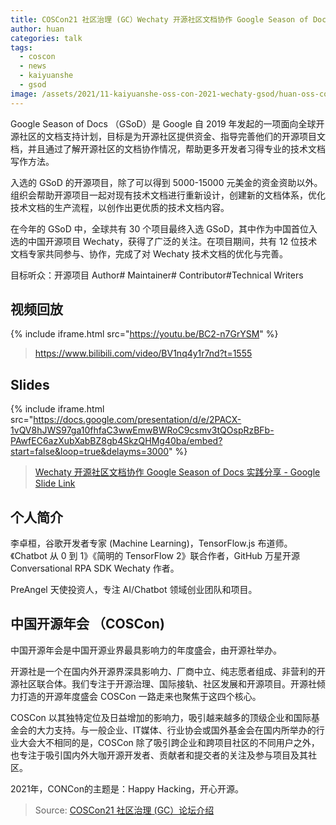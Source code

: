 ```yaml
---
title: COSCon21 社区治理 (GC）Wechaty 开源社区文档协作 Google Season of Docs 实践
author: huan
categories: talk
tags:
  - coscon
  - news
  - kaiyuanshe
  - gsod
image: /assets/2021/11-kaiyuanshe-oss-con-2021-wechaty-gsod/huan-oss-con-2021.webp
---
```


Google Season of Docs （GSoD）是 Google 自 2019 年发起的一项面向全球开源社区的文档支持计划，目标是为开源社区提供资金、指导完善他们的开源项目文档，并且通过了解开源社区的文档协作情况，帮助更多开发者习得专业的技术文档写作方法。

入选的 GSoD 的开源项目，除了可以得到 5000-15000 元美金的资金资助以外。组织会帮助开源项目一起对现有技术文档进行重新设计，创建新的文档体系，优化技术文档的生产流程，以创作出更优质的技术文档内容。

在今年的 GSoD 中，全球共有 30 个项目最终入选 GSoD，其中作为中国首位入选的中国开源项目 Wechaty，获得了广泛的关注。在项目期间，共有 12 位技术文档专家共同参与、协作，完成了对 Wechaty 技术文档的优化与完善。

目标听众：开源项目 Author# Maintainer# Contributor#Technical Writers

## 视频回放

{% include iframe.html src="https://youtu.be/BC2-n7GrYSM" %}

> <https://www.bilibili.com/video/BV1nq4y1r7nd?t=1555>

## Slides

{% include iframe.html src="https://docs.google.com/presentation/d/e/2PACX-1vQV8hJWS97ga10fhfaC3wwEmwBWRoC9csmv3tQOspRzBFb-PAwfEC6azXubXabBZ8gb4SkzQHMg40ba/embed?start=false&loop=true&delayms=3000" %}

> [Wechaty 开源社区文档协作 Google Season of Docs 实践分享 - Google Slide Link](https://docs.google.com/presentation/d/119WsvvWP9ERFtkAqHLzEFquDsR073Mlh-j_JsOyVHPE/)

## 个人简介

李卓桓，谷歌开发者专家 (Machine Learning)，TensorFlow.js 布道师。《Chatbot 从 0 到 1》《简明的 TensorFlow 2》联合作者，GitHub 万星开源 Conversational RPA SDK Wechaty 作者。

PreAngel 天使投资人，专注 AI/Chatbot 领域创业团队和项目。

## 中国开源年会 （COSCon)

中国开源年会是中国开源业界最具影响力的年度盛会，由开源社举办。

开源社是一个在国内外开源界深具影响力、厂商中立、纯志愿者组成、非营利的开源社区联合体。我们专注于开源治理、国际接轨、社区发展和开源项目。开源社倾力打造的开源年度盛会 COSCon 一路走来也聚焦于这四个核心。

COSCon 以其独特定位及日益增加的影响力，吸引越来越多的顶级企业和国际基金会的大力支持。与一般企业、IT媒体、行业协会或国外基金会在国内所举办的行业大会大不相同的是，COSCon 除了吸引跨企业和跨项目社区的不同用户之外，也专注于吸引国内外大咖开源开发者、贡献者和提交者的关注及参与项目及其社区。

2021年，CONCon的主题是：Happy Hacking，开心开源。

> Source: [COSCon21 社区治理 (GC）论坛介绍](https://mp.weixin.qq.com/s/-VtRC3IsTBovQJQbWlF5xA)
